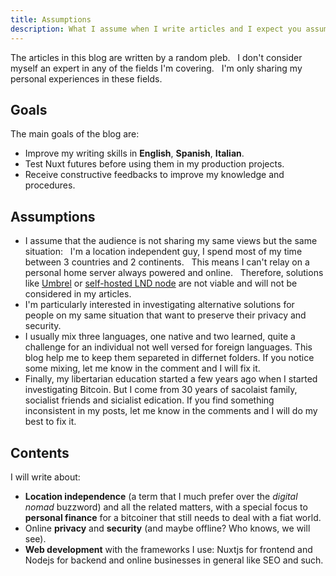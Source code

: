 ```yaml
---
title: Assumptions
description: What I assume when I write articles and I expect you assume when you comment.
---
```

The articles in this blog are written by a random pleb.  
I don't consider myself an expert in any of the fields I'm covering.  
I'm only sharing my personal experiences in these fields. 
## Goals 
The main goals of the blog are:
- Improve my writing skills in **English**, **Spanish**, **Italian**.
- Test Nuxt futures before using them in my production projects.
- Receive constructive feedbacks to improve my knowledge and procedures.
## Assumptions
- I assume that the audience is not sharing my same views but the same situation:  
I'm a location independent guy, I spend most of my time between 3 countries and 2 continents.  
This means I can't relay on a personal home server always powered and online.  
Therefore, solutions like [Umbrel](https://umbrel.com/) or [self-hosted LND node](https://github.com/lightningnetwork/lnd) are not viable and will not be considered in my articles.  
- I'm particularly interested in investigating alternative solutions for people on my same situation that want to preserve their privacy and security.  
- I usually mix three languages, one native and two learned, quite a challenge for an individual not well versed for foreign languages. This blog help me to keep them separeted in differnet folders. If you notice some mixing, let me know in the comment and I will fix it.
- Finally, my libertarian education started a few years ago when I started investigating Bitcoin. But I come from 30 years of sacolaist family, socialist friends and sicialist edication. If you find something inconsistent in my posts, let me know in the comments and I will do my best to fix it.
## Contents
I will write about:
- **Location independence** (a term that I much prefer over the *digital nomad* buzzword) and all the related matters, with a special focus to **personal finance** for a bitcoiner that still needs to deal with a fiat world.
- Online **privacy** and **security** (and maybe offline? Who knows, we will see).
- **Web development** with the frameworks I use: Nuxtjs for frontend and Nodejs for backend and online businesses in general like SEO and such.